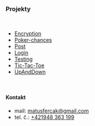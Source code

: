 ### Projekty
<br/>

- [Encryption](https://github.com/MatusFercak/Python/tree/main/Encryption)
- [Poker-chances](https://github.com/MatusFercak/Python/tree/main/Poker-chances)
- [Post](https://github.com/MatusFercak/Python/tree/main/Post)
- [Login](https://github.com/MatusFercak/Python/tree/main/Login)
- [Testing](https://github.com/MatusFercak/Python/tree/main/Testovanie)
- [Tic-Tac-Toe](https://github.com/MatusFercak/Python/tree/main/Tic-Tac-Toe)
- [UpAndDown](https://github.com/MatusFercak/Python/tree/main/UpAndDown)

<br/>

#### Kontakt
- mail: matusfercak@gmail.com
- tel. č.: <a href="">+421948 363 199</a>


